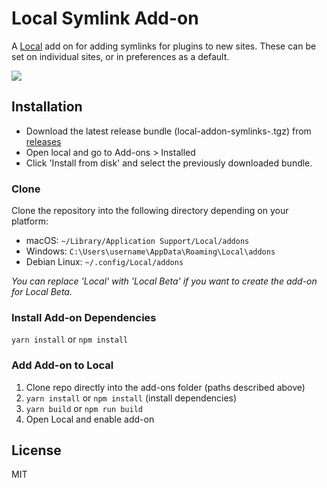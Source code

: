 # Local Symlink Add-on

A [Local](https://localwp.com/) add on for adding symlinks for plugins to new sites. These can be set on individual sites, or in preferences as a default.

![](./symlinks-full-demo.gif)

## Installation

-   Download the latest release bundle (local-addon-symlinks-<version>.tgz) from [releases](https://github.com/louwie17/local-addon-symlinks/releases)
-   Open local and go to Add-ons > Installed
-   Click 'Install from disk' and select the previously downloaded bundle.

### Clone

Clone the repository into the following directory depending on your platform:

-   macOS: `~/Library/Application Support/Local/addons`
-   Windows: `C:\Users\username\AppData\Roaming\Local\addons`
-   Debian Linux: `~/.config/Local/addons`

_You can replace 'Local' with 'Local Beta' if you want to create the add-on for Local Beta._

### Install Add-on Dependencies

`yarn install` or `npm install`

### Add Add-on to Local

1. Clone repo directly into the add-ons folder (paths described above)
2. `yarn install` or `npm install` (install dependencies)
3. `yarn build` or `npm run build`
4. Open Local and enable add-on

## License

MIT
